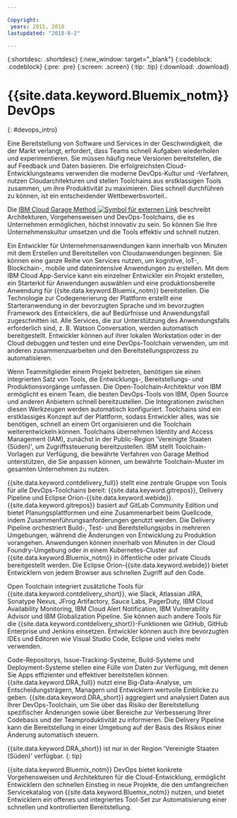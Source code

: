 ```yaml
---

Copyright:
 years: 2015, 2018
lastupdated: "2018-8-2"

---
```


{:shortdesc: .shortdesc}
{:new_window: target="_blank"}
{:codeblock: .codeblock}
{:pre: .pre}
{:screen: .screen}
{:tip: .tip}
{:download: .download}


# {{site.data.keyword.Bluemix_notm}} DevOps
{: #devops_intro}

Eine Bereitstellung von Software und Services in der Geschwindigkeit, die der Markt verlangt, erfordert, dass Teams schnell Aufgaben wiederholen und experimentieren. Sie müssen häufig neue Versionen bereitstellen, die auf Feedback und Daten basieren. Die erfolgreichsten Cloud-Entwicklungsteams verwenden die moderne DevOps-Kultur und -Verfahren, nutzen Cloudarchitekturen und stellen Toolchains aus erstklassigen Tools zusammen, um ihre Produktivität zu maximieren. Dies schnell durchführen zu können, ist ein entscheidender Wettbewerbsvorteil..

Die 
<a href="https://www.ibm.com/cloud/garage">IBM Cloud Garage Method <img src="../../icons/launch-glyph.svg" alt="Symbol für externen Link"></a> beschreibt Architekturen, Vorgehensweisen und DevOps-Toolchains, die es Unternehmen ermöglichen, höchst innovativ zu sein. So können Sie Ihre Unternehmenskultur umsetzen und die Tools effektiv und schnell nutzen.

Ein Entwickler für Unternehmensanwendungen kann innerhalb von Minuten mit dem Erstellen und Bereitstellen von Cloudanwendungen beginnen. Sie können eine ganze Reihe von Services nutzen, um kognitive, IoT-, Blockchain-, mobile und datenintensive Anwendungen zu erstellen. Mit dem IBM Cloud App-Service kann ein einzelner Entwickler ein Projekt erstellen, ein Starterkit für Anwendungen auswählen und eine produktionsbereite Anwendung für {{site.data.keyword.Bluemix_notm}} bereitstellen. Die Technologie zur Codegenerierung der Plattform erstellt eine Starteranwendung in der bevorzugten Sprache und im bevorzugten Framework des Entwicklers, die auf Bedürfnisse und Anwendungsfall zugeschnitten ist. Alle Services, die zur Unterstützung des Anwendungsfalls erforderlich sind, z. B. Watson Conversation, werden automatisch bereitgestellt. Entwickler können auf ihrer lokalen Workstation oder in der Cloud debuggen und testen und eine DevOps-Toolchain verwenden, um mit anderen zusammenzuarbeiten und den Bereitstellungsprozess zu automatisieren.

Wenn Teammitglieder einem Projekt beitreten, benötigen sie einen integrierten Satz von Tools, die Entwicklungs-, Bereitstellungs- und Produktionsvorgänge umfassen. Die Open-Toolchain-Architektur von IBM ermöglicht es einem Team, die besten DevOps-Tools von IBM, Open Source und anderen Anbietern schnell bereitzustellen. Die Integrationen zwischen diesen Werkzeugen werden automatisch konfiguriert. Toolchains sind ein erstklassiges Konzept auf der Plattform, sodass Entwickler alles, was sie benötigen, schnell an einem Ort organisieren und die Toolchain weiterentwickeln können. Toolchains übernehmen Identity and Access Management (IAM), zunächst in der Public-Region 'Vereinigte Staaten (Süden)', um Zugriffssteuerung bereitzustellen. IBM stellt Toolchain-Vorlagen zur Verfügung, die bewährte Verfahren von Garage Method unterstützen, die Sie anpassen können, um bewährte Toolchain-Muster im gesamten Unternehmen zu nutzen.

{{site.data.keyword.contdelivery_full}} stellt eine zentrale Gruppe von Tools für alle DevOps-Toolchains bereit: {{site.data.keyword.gitrepos}}, Delivery Pipeline und Eclipse Orion-{{site.data.keyword.webide}}. {{site.data.keyword.gitrepos}} basiert auf GitLab Community Edition und bietet Planungsplattformen und eine Zusammenarbeit beim Quellcode, indem Zusammenführungsanforderungen genutzt werden. Die Delivery Pipeline orchestriert Build-, Test- und Bereitstellungsjobs in mehreren Umgebungen, während die Änderungen von Entwicklung zu Produktion vorangehen. Anwendungen können innerhalb von Minuten in der Cloud Foundry-Umgebung oder in einem Kubernetes-Cluster auf {{site.data.keyword.Bluemix_notm}} in öffentliche oder private Clouds bereitgestellt werden. Die Eclipse Orion-{{site.data.keyword.webide}} bietet Entwicklern von jedem Browser aus schnellen Zugriff auf den Code.

Open Toolchain integriert zusätzliche Tools für {{site.data.keyword.contdelivery_short}}, wie Slack, Atlassian JIRA, Sonatype Nexus, JFrog Artifactory, Sauce Labs, PagerDuty, IBM Cloud Availability Monitoring, IBM Cloud Alert Notification, IBM Vulnerability Advisor und IBM Globalization Pipeline. Sie können auch andere Tools für die {{site.data.keyword.contdelivery_short}}-Funktionen wie GitHub, GitHub Enterprise und Jenkins einsetzen. Entwickler können auch ihre bevorzugten IDEs und Editoren wie Visual Studio Code, Eclipse und vieles mehr verwenden.

Code-Repositorys, Issue-Tracking-Systeme, Build-Systeme und Deployment-Systeme stellen eine Fülle von Daten zur Verfügung, mit denen Sie Apps effizienter und effektiver bereitstellen können. {{site.data.keyword.DRA_full}} nutzt eine Big-Data-Analyse, um Entscheidungsträgern, Managern und Entwicklern wertvolle Einblicke zu geben. {{site.data.keyword.DRA_short}} aggregiert und analysiert Daten aus Ihrer DevOps-Toolchain, um Sie über das Risiko der Bereitstellung spezifischer Änderungen sowie über Bereiche zur Verbesserung Ihrer Codebasis und der Teamproduktivität zu informieren. Die Delivery Pipeline kann die Bereitstellung in einer Umgebung auf der Basis des Risikos einer Änderung automatisch steuern.

{{site.data.keyword.DRA_short}} ist nur in der Region 'Vereinigte Staaten (Süden)' verfügbar.
{: tip}

{{site.data.keyword.Bluemix_notm}} DevOps bietet konkrete Vorgehensweisen und Architekturen für die Cloud-Entwicklung, ermöglicht Entwicklern den schnellen Einstieg in neue Projekte, die den umfangreichen Servicekatalog von {{site.data.keyword.Bluemix_notm}} nutzen, und bietet Entwicklern ein offenes und integriertes Tool-Set zur Automatisierung einer schnellen und kontrollierten Bereitstellung.
